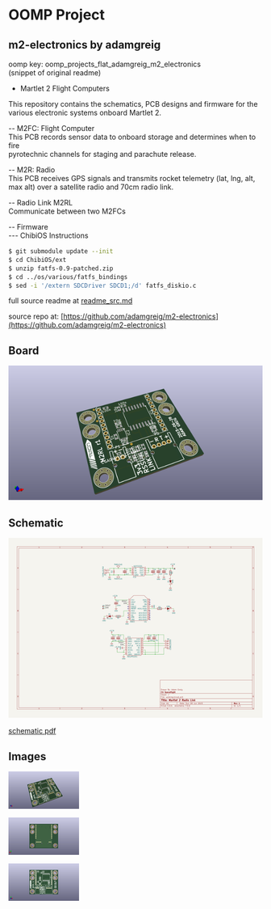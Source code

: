 # OOMP Project  
## m2-electronics  by adamgreig  
  
oomp key: oomp_projects_flat_adamgreig_m2_electronics  
(snippet of original readme)  
  
- Martlet 2 Flight Computers  
  
This repository contains the schematics, PCB designs and firmware for the  
various electronic systems onboard Martlet 2.  
  
-- M2FC: Flight Computer  
This PCB records sensor data to onboard storage and determines when to fire  
pyrotechnic channels for staging and parachute release.  
  
-- M2R: Radio  
This PCB receives GPS signals and transmits rocket telemetry (lat, lng, alt,   
max alt) over a satellite radio and 70cm radio link.  
  
-- Radio Link M2RL  
Communicate between two M2FCs  
  
-- Firmware  
--- ChibiOS Instructions  
  
```bash  
$ git submodule update --init  
$ cd ChibiOS/ext  
$ unzip fatfs-0.9-patched.zip  
$ cd ../os/various/fatfs_bindings  
$ sed -i '/extern SDCDriver SDCD1;/d' fatfs_diskio.c  
```  
  
  full source readme at [readme_src.md](readme_src.md)  
  
source repo at: [https://github.com/adamgreig/m2-electronics](https://github.com/adamgreig/m2-electronics)  
## Board  
  
[![working_3d.png](working_3d_600.png)](working_3d.png)  
## Schematic  
  
[![working_schematic.png](working_schematic_600.png)](working_schematic.png)  
  
[schematic pdf](working_schematic.pdf)  
## Images  
  
[![working_3d.png](working_3d_140.png)](working_3d.png)  
  
[![working_3d_back.png](working_3d_back_140.png)](working_3d_back.png)  
  
[![working_3d_front.png](working_3d_front_140.png)](working_3d_front.png)  
